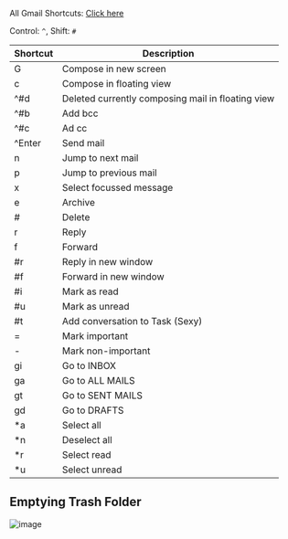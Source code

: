 All Gmail Shortcuts: [Click here](https://support.google.com/mail/answer/6594)

Control: `^`, Shift: `#`

| Shortcut    | Description |
| ----------- | ----------- |
|G   | Compose in new screen
|c   | Compose in floating view
|^#d | Deleted currently composing mail in floating view
|^#b | Add bcc
|^#c | Ad cc
|^Enter| Send mail
|n  | Jump to next mail
|p  | Jump to previous mail
|x  | Select focussed message
|e  | Archive
|#  | Delete
|r  | Reply
|f  | Forward
|#r | Reply in new window
|#f | Forward in new window
|#i | Mark as read
|#u | Mark as unread
|#t | Add conversation to Task (Sexy)
|=  | Mark important
|-  | Mark non-important
|gi | Go to INBOX
|ga | Go to ALL MAILS
|gt | Go to SENT MAILS
|gd | Go to DRAFTS
|\*a | Select all
|\*n | Deselect all
|\*r | Select read
|\*u | Select unread|

## Emptying Trash Folder

![image](https://user-images.githubusercontent.com/31458531/190856930-7a402127-c541-4c3a-ace7-24d968fb26ad.png)
